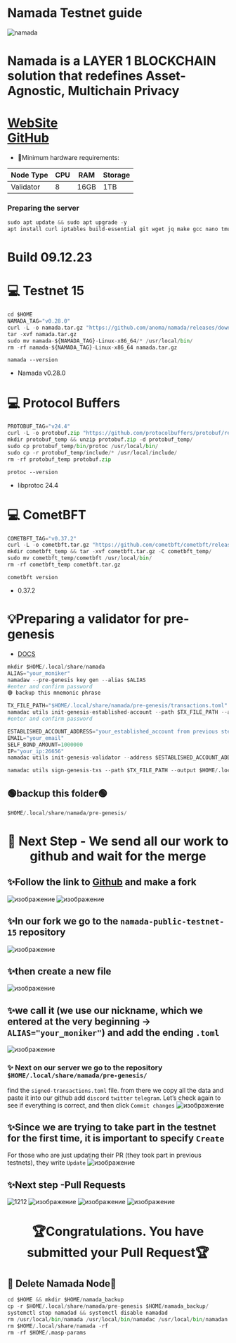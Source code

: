 # Namada Testnet guide

![namada](https://github.com/obajay/nodes-Guides/assets/44331529/50d63960-23bc-4530-a103-04b2c13f48e4)
# Namada is a LAYER 1 BLOCKCHAIN solution that redefines Asset-Agnostic, Multichain Privacy

[WebSite](https://namada.net/)\
[GitHub](https://github.com/anoma)
=


- 🔗Minimum hardware requirements:

| Node Type |CPU | RAM  | Storage  | 
|-----------|----|------|----------|
| Validator |   8| 16GB | 1TB      |

### Preparing the server
```python
sudo apt update && sudo apt upgrade -y
apt install curl iptables build-essential git wget jq make gcc nano tmux htop nvme-cli pkg-config libssl-dev libleveldb-dev tar clang bsdmainutils ncdu unzip libleveldb-dev -y
```

# Build 09.12.23
# 💻 Testnet 15
```python
cd $HOME
NAMADA_TAG="v0.28.0"
curl -L -o namada.tar.gz "https://github.com/anoma/namada/releases/download/$NAMADA_TAG/namada-${NAMADA_TAG}-Linux-x86_64.tar.gz"
tar -xvf namada.tar.gz
sudo mv namada-${NAMADA_TAG}-Linux-x86_64/* /usr/local/bin/
rm -rf namada-${NAMADA_TAG}-Linux-x86_64 namada.tar.gz
```

`namada --version`
- Namada v0.28.0

# 💻 Protocol Buffers
```python
PROTOBUF_TAG="v24.4"
curl -L -o protobuf.zip "https://github.com/protocolbuffers/protobuf/releases/download/$PROTOBUF_TAG/protoc-${PROTOBUF_TAG#v}-linux-x86_64.zip"
mkdir protobuf_temp && unzip protobuf.zip -d protobuf_temp/
sudo cp protobuf_temp/bin/protoc /usr/local/bin/
sudo cp -r protobuf_temp/include/* /usr/local/include/
rm -rf protobuf_temp protobuf.zip
```

`protoc --version`
- libprotoc 24.4

# 💻 CometBFT
```python
COMETBFT_TAG="v0.37.2"
curl -L -o cometbft.tar.gz "https://github.com/cometbft/cometbft/releases/download/$COMETBFT_TAG/cometbft_${COMETBFT_TAG#v}_linux_amd64.tar.gz"
mkdir cometbft_temp && tar -xvf cometbft.tar.gz -C cometbft_temp/
sudo mv cometbft_temp/cometbft /usr/local/bin/
rm -rf cometbft_temp cometbft.tar.gz
```
`cometbft version`
- 0.37.2


# 💡Preparing a validator for pre-genesis  
- [DOCS](https://docs.namada.net/operators/networks/genesis-flow/participants#generating-transactions)
```python
mkdir $HOME/.local/share/namada
ALIAS="your_moniker"
namadaw --pre-genesis key gen --alias $ALIAS
#enter and confirm password
🟢 backup this mnemonic phrase

TX_FILE_PATH="$HOME/.local/share/namada/pre-genesis/transactions.toml"
namadac utils init-genesis-established-account --path $TX_FILE_PATH --aliases $ALIAS
#enter and confirm password

ESTABLISHED_ACCOUNT_ADDRESS="your_established_account from previous step "
EMAIL="your_email"
SELF_BOND_AMOUNT=1000000
IP="your_ip:26656"
namadac utils init-genesis-validator --address $ESTABLISHED_ACCOUNT_ADDRESS --alias $ALIAS --net-address $IP --commission-rate 0.05 --max-commission-rate-change 0.01 --self-bond-amount $SELF_BOND_AMOUNT --email $EMAIL --path $TX_FILE_PATH

namadac utils sign-genesis-txs --path $TX_FILE_PATH --output $HOME/.local/share/namada/pre-genesis/signed-transactions.toml --alias $ALIAS
```
## 🟢backup this folder🟢
```python
$HOME/.local/share/namada/pre-genesis/
```

<h1 align="center"> 🚀 Next Step - We send all our work to github and wait for the merge</h1>


## ✨Follow the link to [Github](https://github.com/anoma/namada-testnets) and make a fork
![изображение](https://github.com/obajay/nodes-Guides/assets/44331529/ca89dee5-e38f-4dbb-839a-80f1ba727f02)
![изображение](https://github.com/obajay/nodes-Guides/assets/44331529/bb73eed0-87c3-419e-a8e0-9f1adcb92501)
## ✨In our fork we go to the `namada-public-testnet-15` repository
![изображение](https://github.com/obajay/nodes-Guides/assets/44331529/a2cd4536-ccfe-4b93-ab82-5cbcd5be205f)
## ✨then create a new file
![изображение](https://github.com/obajay/nodes-Guides/assets/44331529/15aed3c8-8f8d-493d-9981-de61626fd995)
## ✨we call it (we use our nickname, which we entered at the very beginning -> `ALIAS="your_moniker"`) and add the ending `.toml`
![изображение](https://github.com/obajay/nodes-Guides/assets/44331529/0550ec18-3a0e-4f18-9090-0a8e11acf8f8)
### ✨ Next on our server we go to the repository `$HOME/.local/share/namada/pre-genesis/`
find the `signed-transactions.toml` file. from there we copy all the data and paste it into our github
add `discord` `twitter` `telegram`. Let’s check again to see if everything is correct, and then click `Commit changes`
![изображение](https://github.com/obajay/nodes-Guides/assets/44331529/6ea4282a-18d8-4f29-aa9d-9759508d9930)
## ✨Since we are trying to take part in the testnet for the first time, it is important to specify `Create`
For those who are just updating their PR (they took part in previous testnets), they write `Update`
![изображение](https://github.com/obajay/nodes-Guides/assets/44331529/20970651-45f8-4043-9311-2df7e4454e65)
## ✨Next step -Pull Requests
![1212](https://github.com/obajay/nodes-Guides/assets/44331529/05fd6576-99ec-4b34-9ef8-1211b7de6ec4)
![изображение](https://github.com/obajay/nodes-Guides/assets/44331529/b90941b2-788a-4bdc-956e-c1fad110212d)
![изображение](https://github.com/obajay/nodes-Guides/assets/44331529/be430df3-0a29-43cd-a89a-172f74b30a05)
![изображение](https://github.com/obajay/nodes-Guides/assets/44331529/7a4e0cb3-7117-4792-9fc4-9ab3540b9c50)


<h1 align="center"> 🏆Congratulations. You have submitted your Pull Request🏆</h1>


## 🔌 Delete Namada Node🔌
```python
cd $HOME && mkdir $HOME/namada_backup
cp -r $HOME/.local/share/namada/pre-genesis $HOME/namada_backup/
systemctl stop namadad && systemctl disable namadad
rm /usr/local/bin/namada /usr/local/bin/namadac /usr/local/bin/namadan /usr/local/bin/namadaw /usr/local/bin/namadar -rf
rm $HOME/.local/share/namada -rf
rm -rf $HOME/.masp-params
```
